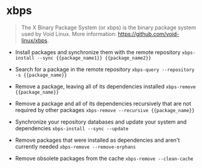 # xbps
> The X Binary Package System (or xbps) is the binary package system used by Void Linux.
> More information: <https://github.com/void-linux/xbps>.

- Install packages and synchronize them with the remote repository
`xbps-install --sync {{package_name1}} {{package_name2}}`

- Search for a package in the remote repository
`xbps-query --repository -s {{package_name}}`

- Remove a package, leaving all of its dependencies installed
`xbps-remove {{package_name}}`

- Remove a package and all of its dependencies recursively that are not required by other packages
`xbps-remove --recursive {{package_name}}`

- Synchronize your repository databases and update your system and dependencies
`xbps-install --sync --update`

- Remove packages that were installed as dependencies and aren't currently needed
`xbps-remove --remove-orphans`

- Remove obsolete packages from the cache
`xbps-remove --clean-cache`
